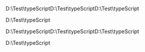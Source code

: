 

D:\Test\typeScriptD:\Test\typeScriptD:\Test\typeScript

D:\Test\typeScript



D:\Test\typeScriptD:\Test\typeScriptD:\Test\typeScript

D:\Test\typeScript